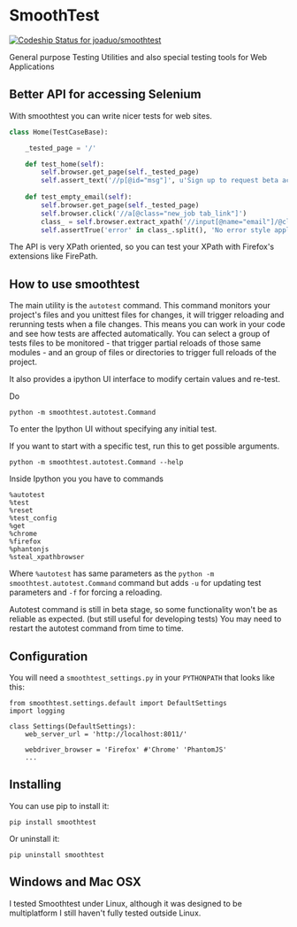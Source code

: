 # SmoothTest

[ ![Codeship Status for joaduo/smoothtest](https://codeship.com/projects/cdad4830-b21d-0132-82c3-62decd5a7cb3/status?branch=master)](https://codeship.com/projects/69981)

General purpose Testing Utilities and also special testing tools for Web Applications

## Better API for accessing Selenium

With smoothtest you can write nicer tests for web sites.

```python
class Home(TestCaseBase):

    _tested_page = '/'

    def test_home(self):
        self.browser.get_page(self._tested_page)
        self.assert_text('//p[@id="msg"]', u'Sign up to request beta access.')
        
    def test_empty_email(self):
        self.browser.get_page(self._tested_page)
        self.browser.click('//a[@class="new_job tab_link"]')
        class_ = self.browser.extract_xpath('//input[@name="email"]/@class')
        self.assertTrue('error' in class_.split(), 'No error style applied')

```

The API is very XPath oriented, so you can test your XPath with Firefox's extensions like FirePath.

## How to use smoothtest

The main utility is the `autotest` command. This command monitors your project's files and you unittest files for changes, it will trigger reloading and rerunning tests when a file changes. This means you can work in your code and see how tests are affected automatically. You can select a group of tests files to be monitored - that trigger partial reloads of those same modules -  and an group of files or directories to trigger full reloads of the project.

It also provides a ipython UI interface to modify certain values and re-test.

Do
```
python -m smoothtest.autotest.Command
```
To enter the Ipython UI without specifying any initial test.

If you want to start with a specific test, run this to get possible arguments.
```
python -m smoothtest.autotest.Command --help
```

Inside Ipython you you have to commands
```
%autotest
%test
%reset
%test_config
%get
%chrome
%firefox
%phantonjs
%steal_xpathbrowser
``` 
Where `%autotest` has same parameters as the `python -m smoothtest.autotest.Command` command but adds `-u` for updating test parameters and `-f` for forcing a reloading.

Autotest command is still in beta stage, so some functionality won't be as reliable as expected. (but still useful for developing tests) You may need to restart the autotest command from time to time.

## Configuration

You will need a `smoothtest_settings.py` in your `PYTHONPATH` that looks like this:

``` 
from smoothtest.settings.default import DefaultSettings
import logging

class Settings(DefaultSettings):
    web_server_url = 'http://localhost:8011/'

    webdriver_browser = 'Firefox' #'Chrome' 'PhantomJS'
    ...
``` 

## Installing
You can use pip to install it:
```
pip install smoothtest 
``` 
Or uninstall it:
```
pip uninstall smoothtest 
``` 

## Windows and Mac OSX

I tested Smoothtest under Linux, although it was designed to be multiplatform I still haven't fully tested outside Linux.
